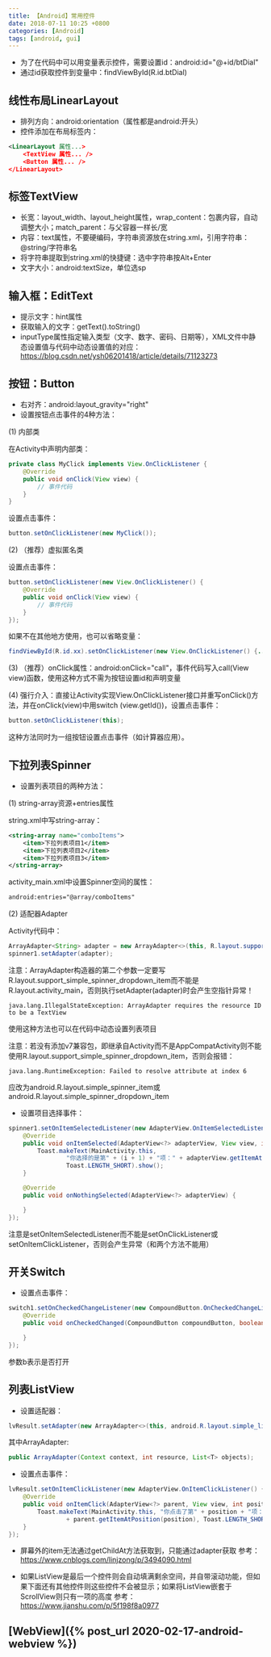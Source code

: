 ```yaml
---
title: 【Android】常用控件
date: 2018-07-11 10:25 +0800
categories: [Android]
tags: [android, gui]
---
```

* 为了在代码中可以用变量表示控件，需要设置id：android:id="@+id/btDial"
* 通过id获取控件到变量中：findViewById(R.id.btDial)

## 线性布局LinearLayout
* 排列方向：android:orientation（属性都是android:开头）
* 控件添加在布局标签内：

```xml
<LinearLayout 属性...>
    <TextView 属性... />
    <Button 属性... />
</LinearLayout>
```

## 标签TextView
* 长宽：layout_width、layout_height属性，wrap_content：包裹内容，自动调整大小；match_parent：与父容器一样长/宽
* 内容：text属性，不要硬编码，字符串资源放在string.xml，引用字符串：@string/字符串名
* 将字符串提取到string.xml的快捷键：选中字符串按Alt+Enter
* 文字大小：android:textSize，单位选sp

## 输入框：EditText
* 提示文字：hint属性
* 获取输入的文字：getText().toString()
* inputType属性指定输入类型（文字、数字、密码、日期等），XML文件中静态设置值与代码中动态设置值的对应：<https://blog.csdn.net/ysh06201418/article/details/71123273>

## 按钮：Button
* 右对齐：android:layout_gravity="right"
* 设置按钮点击事件的4种方法：

(1) 内部类

在Activity中声明内部类：

```java
private class MyClick implements View.OnClickListener {
    @Override
    public void onClick(View view) {
        // 事件代码
    }
}
```

设置点击事件：

```java
button.setOnClickListener(new MyClick());
```

(2) （推荐）虚拟匿名类

设置点击事件：

```java
button.setOnClickListener(new View.OnClickListener() {
    @Override
    public void onClick(View view) {
        // 事件代码
    }
});
```

如果不在其他地方使用，也可以省略变量：

```java
findViewById(R.id.xx).setOnClickListener(new View.OnClickListener() {...});
```

(3) （推荐）onClick属性：android:onClick="call"，事件代码写入call(View view)函数，使用这种方式不需为按钮设置id和声明变量

(4) 强行介入：直接让Activity实现View.OnClickListener接口并重写onClick()方法，并在onClick(view)中用switch (view.getId())，设置点击事件：

```java
button.setOnClickListener(this);
```

这种方法同时为一组按钮设置点击事件（如计算器应用）。

## 下拉列表Spinner
* 设置列表项目的两种方法：

(1) string-array资源+entries属性

string.xml中写string-array：

```xml
<string-array name="comboItems">
    <item>下拉列表项目1</item>
    <item>下拉列表项目2</item>
    <item>下拉列表项目3</item>
</string-array>
```

activity_main.xml中设置Spinner空间的属性：

```xml
android:entries="@array/comboItems"
```

(2) 适配器Adapter

Activity代码中：

```java
ArrayAdapter<String> adapter = new ArrayAdapter<>(this, R.layout.support_simple_spinner_dropdown_item, newComboItems);
spinner1.setAdapter(adapter);
```

注意：ArrayAdapter构造器的第二个参数一定要写R.layout.support_simple_spinner_dropdown_item而不能是R.layout.activity_main，否则执行setAdapter(adapter)时会产生空指针异常！

```
java.lang.IllegalStateException: ArrayAdapter requires the resource ID to be a TextView
```

使用这种方法也可以在代码中动态设置列表项目

注意：若没有添加v7兼容包，即继承自Activity而不是AppCompatActivity则不能使用R.layout.support_simple_spinner_dropdown_item，否则会报错：

```
java.lang.RuntimeException: Failed to resolve attribute at index 6
```

应改为android.R.layout.simple_spinner_item或android.R.layout.simple_spinner_dropdown_item

* 设置项目选择事件：

```java
spinner1.setOnItemSelectedListener(new AdapterView.OnItemSelectedListener() {
    @Override
    public void onItemSelected(AdapterView<?> adapterView, View view, int i, long l) {
        Toast.makeText(MainActivity.this,
                "你选择的是第" + (i + 1) + "项：" + adapterView.getItemAtPosition(i),
                Toast.LENGTH_SHORT).show();
    }

    @Override
    public void onNothingSelected(AdapterView<?> adapterView) {

    }
});
```

注意是setOnItemSelectedListener而不能是setOnClickListener或setOnItemClickListener，否则会产生异常（和两个方法不能用）

## 开关Switch
* 设置点击事件：

```java
switch1.setOnCheckedChangeListener(new CompoundButton.OnCheckedChangeListener() {
    @Override
    public void onCheckedChanged(CompoundButton compoundButton, boolean b) {

    }
});
```

参数b表示是否打开

## 列表ListView
* 设置适配器：

```java
lvResult.setAdapter(new ArrayAdapter<>(this, android.R.layout.simple_list_item_1, persons));
```

其中ArrayAdapter:

```java
public ArrayAdapter(Context context, int resource, List<T> objects);
```

* 设置点击事件：

```java
lvResult.setOnItemClickListener(new AdapterView.OnItemClickListener() {
    @Override
    public void onItemClick(AdapterView<?> parent, View view, int position, long id) {
        Toast.makeText(MainActivity.this, "你点击了第" + position + "项：\n"
                + parent.getItemAtPosition(position), Toast.LENGTH_SHORT).show();
    }
});
```

* 屏幕外的item无法通过getChildAt方法获取到，只能通过adapter获取 参考：<https://www.cnblogs.com/linjzong/p/3494090.html>

* 如果ListView是最后一个控件则会自动填满剩余空间，并自带滚动功能，但如果下面还有其他控件则这些控件不会被显示；如果将ListView嵌套于ScrollView则只有一项的高度
参考：<https://www.jianshu.com/p/5f198f8a0977>

## [WebView]({% post_url 2020-02-17-android-webview %})
